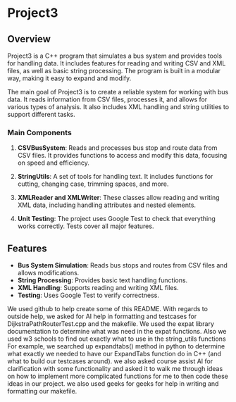 

# Project3

## Overview

Project3 is a C++ program that simulates a bus system and provides tools for handling data. It includes features for reading and writing CSV and XML files, as well as basic string processing. The program is built in a modular way, making it easy to expand and modify.

The main goal of Project3 is to create a reliable system for working with bus data. It reads information from CSV files, processes it, and allows for various types of analysis. It also includes XML handling and string utilities to support different tasks.

### Main Components

1. **CSVBusSystem**: Reads and processes bus stop and route data from CSV files. It provides functions to access and modify this data, focusing on speed and efficiency.

2. **StringUtils**: A set of tools for handling text. It includes functions for cutting, changing case, trimming spaces, and more.

3. **XMLReader and XMLWriter**: These classes allow reading and writing XML data, including handling attributes and nested elements.

4. **Unit Testing**: The project uses Google Test to check that everything works correctly. Tests cover all major features.

## Features

- **Bus System Simulation**: Reads bus stops and routes from CSV files and allows modifications.
- **String Processing**: Provides basic text handling functions.
- **XML Handling**: Supports reading and writing XML files.
- **Testing**: Uses Google Test to verify correctness.

We used github to help create some of this README. With regards to outside help, we asked for AI help in formatting and testcases for  DijkstraPathRouterTest.cpp and the makefile. We used the expat library documentation to determine what was need in the expat functions. Also we used w3 schools to find out exactly what to use in the string_utils functions For example, we searched up expandtabs() method in python to determine what exactly we needed to have our ExpandTabs function do in C++ (and what to build our testcases around). we also asked course assist AI for clarification with some functionality and asked it to walk me through ideas on how to implement more complicated functions for me to then code these ideas in our project. we also used geeks for geeks for help in writing and formatting our makefile. 